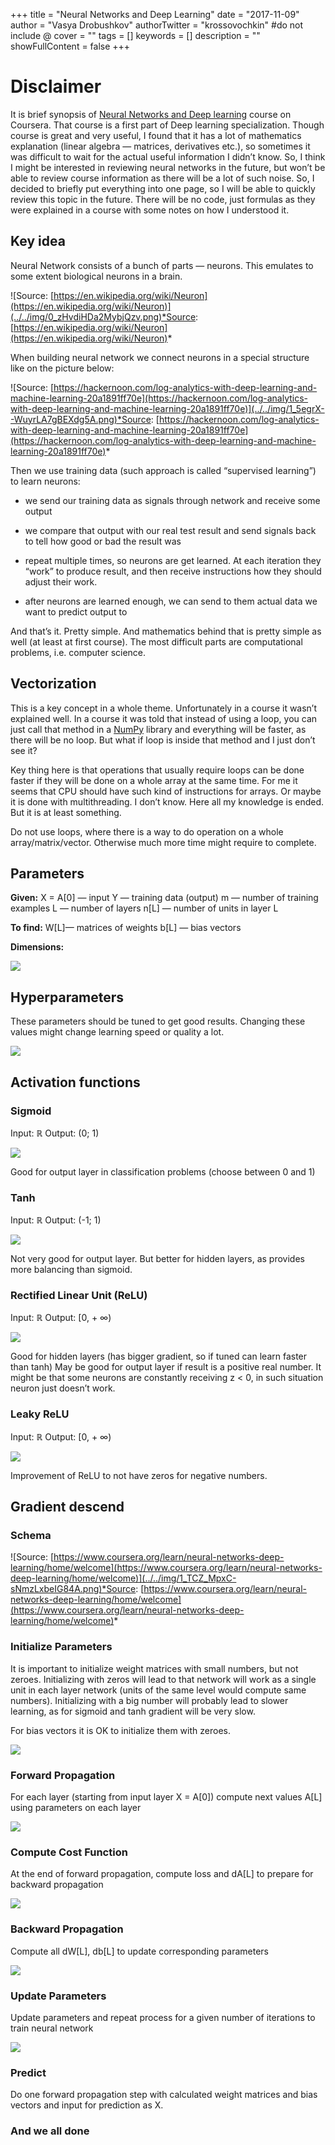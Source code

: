 +++
title = "Neural Networks and Deep Learning"
date = "2017-11-09"
author = "Vasya Drobushkov"
authorTwitter = "krossovochkin" #do not include @
cover = ""
tags = []
keywords = []
description = ""
showFullContent = false
+++

# Disclaimer

It is brief synopsis of [Neural Networks and Deep learning](https://www.coursera.org/learn/neural-networks-deep-learning/home/welcome) course on Coursera.
That course is a first part of Deep learning specialization.
Though course is great and very useful, I found that it has a lot of mathematics explanation (linear algebra — matrices, derivatives etc.), so sometimes it was difficult to wait for the actual useful information I didn’t know.
So, I think I might be interested in reviewing neural networks in the future, but won’t be able to review course information as there will be a lot of such noise.
So, I decided to briefly put everything into one page, so I will be able to quickly review this topic in the future.
There will be no code, just formulas as they were explained in a course with some notes on how I understood it.

## Key idea

Neural Network consists of a bunch of parts — neurons.
This emulates to some extent biological neurons in a brain.

![Source: [https://en.wikipedia.org/wiki/Neuron](https://en.wikipedia.org/wiki/Neuron)](../../img/0_zHvdiHDa2MybjQzv.png)*Source: [https://en.wikipedia.org/wiki/Neuron](https://en.wikipedia.org/wiki/Neuron)*

When building neural network we connect neurons in a special structure like on the picture below:

![Source: [https://hackernoon.com/log-analytics-with-deep-learning-and-machine-learning-20a1891ff70e](https://hackernoon.com/log-analytics-with-deep-learning-and-machine-learning-20a1891ff70e)](../../img/1_5egrX--WuyrLA7gBEXdg5A.png)*Source: [https://hackernoon.com/log-analytics-with-deep-learning-and-machine-learning-20a1891ff70e](https://hackernoon.com/log-analytics-with-deep-learning-and-machine-learning-20a1891ff70e)*

Then we use training data (such approach is called “supervised learning”) to learn neurons:

* we send our training data as signals through network and receive some output

* we compare that output with our real test result and send signals back to tell how good or bad the result was

* repeat multiple times, so neurons are get learned. At each iteration they “work” to produce result, and then receive instructions how they should adjust their work.

* after neurons are learned enough, we can send to them actual data we want to predict output to

And that’s it. Pretty simple.
And mathematics behind that is pretty simple as well (at least at first course).
The most difficult parts are computational problems, i.e. computer science.

## Vectorization

This is a key concept in a whole theme.
Unfortunately in a course it wasn’t explained well.
In a course it was told that instead of using a loop, you can just call that method in a [NumPy](http://www.numpy.org/) library and everything will be faster, as there will be no loop. But what if loop is inside that method and I just don’t see it?

Key thing here is that operations that usually require loops can be done faster if they will be done on a whole array at the same time.
For me it seems that CPU should have such kind of instructions for arrays.
Or maybe it is done with multithreading. I don’t know.
Here all my knowledge is ended.
But it is at least something.

Do not use loops, where there is a way to do operation on a whole array/matrix/vector.
Otherwise much more time might require to complete.

## Parameters

**Given:**
X = A[0] — input
Y — training data (output)
m — number of training examples
L — number of layers
n[L] — number of units in layer L

**To find:**
W[L]— matrices of weights
b[L] — bias vectors

**Dimensions:**

![](../../img/1_6ugtZP1hlLB2uHUDBOzCBg.png)

## Hyperparameters

These parameters should be tuned to get good results.
Changing these values might change learning speed or quality a lot.

![](../../img/1_tHWagLQM-ttB-DIq_GjvLA.png)

## Activation functions

### Sigmoid

Input: ℝ
Output: (0; 1)

![](../../img/1_0yGRgHlq3TFVOvWaAMlbxQ.png)

Good for output layer in classification problems (choose between 0 and 1)

### Tanh

Input: ℝ
Output: (-1; 1)

![](../../img/1_stEFcHA9bWZDfNJnRY6Fmw.png)

Not very good for output layer.
But better for hidden layers, as provides more balancing than sigmoid.

### Rectified Linear Unit (ReLU)

Input: ℝ
Output: [0, + ∞)

![](../../img/1_CgeZ6yLvdxluNofEVAtvWw.png)

Good for hidden layers (has bigger gradient, so if tuned can learn faster than tanh)
May be good for output layer if result is a positive real number.
It might be that some neurons are constantly receiving z < 0, in such situation neuron just doesn’t work.

### Leaky ReLU

Input: ℝ
Output: [0, + ∞)

![](../../img/1_jTU2ao64e16ljWpWnXz3XQ.png)

Improvement of ReLU to not have zeros for negative numbers.

## Gradient descend

### Schema

![Source: [https://www.coursera.org/learn/neural-networks-deep-learning/home/welcome](https://www.coursera.org/learn/neural-networks-deep-learning/home/welcome)](../../img/1_TCZ_MpxC-sNmzLxbeIG84A.png)*Source: [https://www.coursera.org/learn/neural-networks-deep-learning/home/welcome](https://www.coursera.org/learn/neural-networks-deep-learning/home/welcome)*

### Initialize Parameters

It is important to initialize weight matrices with small numbers, but not zeroes. 
Initializing with zeros will lead to that network will work as a single unit in each layer network (units of the same level would compute same numbers).
Initializing with a big number will probably lead to slower learning, as for sigmoid and tanh gradient will be very slow.

For bias vectors it is OK to initialize them with zeroes.

![](../../img/1_CZELtiMesFa4cOsb92Ai-Q.png)

### Forward Propagation

For each layer (starting from input layer X = A[0]) compute next values A[L] using parameters on each layer

![](../../img/1_WUkDLbpQvCsNiGy00HM88A.png)

### Compute Cost Function

At the end of forward propagation, compute loss and dA[L] to prepare for backward propagation

![](../../img/1_WMaAKlQ0Ci68fJ_kCMlR1Q.png)

### Backward Propagation

Compute all dW[L], db[L] to update corresponding parameters

![](../../img/1_Ds-b33FsTWboJ8nYpeEJ9w.png)

### Update Parameters

Update parameters and repeat process for a given number of iterations to train neural network

![](../../img/1_Dh9GNFDHTrSeFoUQ2cKzuA.png)

### Predict

Do one forward propagation step with calculated weight matrices and bias vectors and input for prediction as X.

### And we all done
